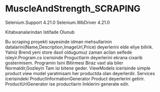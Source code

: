# MuscleAndStrength_SCRAPING


Selenium.Support  4.21.0
Selenium.WbDriver 4.21.0

Kitabxanalarindan Istifade Olunub

Bu scraping proyekti sayesinde idman mehsullarinin datalarini(Name,Description,ImageUrl,Price) deyerlerini elde eliye bilirik.
Yalniz Brend yeni store daxil oldugumuz zaman acilan seifede isleyir.Program.cs icerisinde Proguctlarin deyerlerini ekrana cixarib gostermisem.
Programin Isini Bitirmesi Biraz vaxt ala biler Normaldir,Gozleyin Tam isi bitene geder.
ViewModels icerisinde simple product view model yaratmisam her productda olan deyerlerdir.
Services icerisindeki ProductInformationGenerator Product deyerlerini getirir.
ProductUrlGenerator ise productlarin linklerini generate edir.
